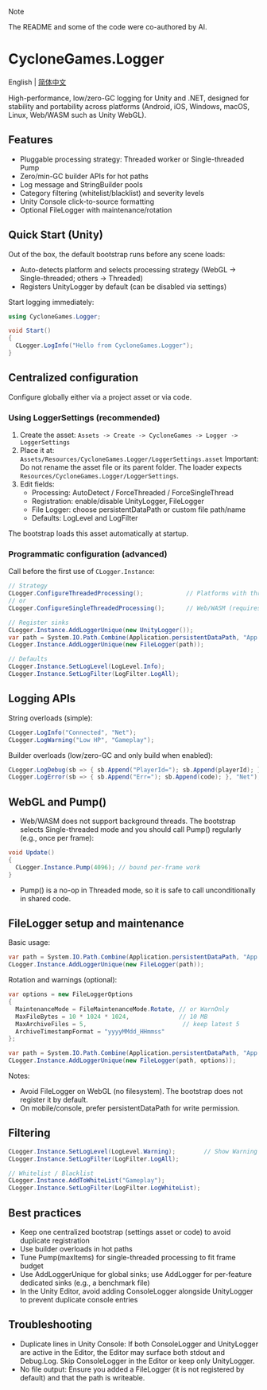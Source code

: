 > [!NOTE]
> The README and some of the code were co-authored by AI.

# CycloneGames.Logger

English | [简体中文](README.SCH.md)

High-performance, low/zero-GC logging for Unity and .NET, designed for stability and portability across platforms (Android, iOS, Windows, macOS, Linux, Web/WASM such as Unity WebGL).

## Features

- Pluggable processing strategy: Threaded worker or Single-threaded Pump
- Zero/min-GC builder APIs for hot paths
- Log message and StringBuilder pools
- Category filtering (whitelist/blacklist) and severity levels
- Unity Console click-to-source formatting
- Optional FileLogger with maintenance/rotation

## Quick Start (Unity)

Out of the box, the default bootstrap runs before any scene loads:

- Auto-detects platform and selects processing strategy (WebGL → Single-threaded; others → Threaded)
- Registers UnityLogger by default (can be disabled via settings)

Start logging immediately:

```csharp
using CycloneGames.Logger;

void Start()
{
  CLogger.LogInfo("Hello from CycloneGames.Logger");
}
```

## Centralized configuration

Configure globally either via a project asset or via code.

### Using LoggerSettings (recommended)

1) Create the asset: `Assets -> Create -> CycloneGames -> Logger -> LoggerSettings`
2) Place it at: `Assets/Resources/CycloneGames.Logger/LoggerSettings.asset`
   Important: Do not rename the asset file or its parent folder. The loader expects `Resources/CycloneGames.Logger/LoggerSettings`.
3) Edit fields:
   - Processing: AutoDetect / ForceThreaded / ForceSingleThread
   - Registration: enable/disable UnityLogger, FileLogger
   - File Logger: choose persistentDataPath or custom file path/name
   - Defaults: LogLevel and LogFilter

The bootstrap loads this asset automatically at startup.

### Programmatic configuration (advanced)

Call before the first use of `CLogger.Instance`:

```csharp
// Strategy
CLogger.ConfigureThreadedProcessing();            // Platforms with threads
// or
CLogger.ConfigureSingleThreadedProcessing();      // Web/WASM (requires Pump())

// Register sinks
CLogger.Instance.AddLoggerUnique(new UnityLogger());
var path = System.IO.Path.Combine(Application.persistentDataPath, "App.log");
CLogger.Instance.AddLoggerUnique(new FileLogger(path));

// Defaults
CLogger.Instance.SetLogLevel(LogLevel.Info);
CLogger.Instance.SetLogFilter(LogFilter.LogAll);
```

## Logging APIs

String overloads (simple):

```csharp
CLogger.LogInfo("Connected", "Net");
CLogger.LogWarning("Low HP", "Gameplay");
```

Builder overloads (low/zero-GC and only build when enabled):

```csharp
CLogger.LogDebug(sb => { sb.Append("PlayerId="); sb.Append(playerId); }, "Net");
CLogger.LogError(sb => { sb.Append("Err="); sb.Append(code); }, "Net");
```

## WebGL and Pump()

- Web/WASM does not support background threads. The bootstrap selects Single-threaded mode and you should call Pump() regularly (e.g., once per frame):

```csharp
void Update()
{
  CLogger.Instance.Pump(4096); // bound per-frame work
}
```

- Pump() is a no-op in Threaded mode, so it is safe to call unconditionally in shared code.

## FileLogger setup and maintenance

Basic usage:

```csharp
var path = System.IO.Path.Combine(Application.persistentDataPath, "App.log");
CLogger.Instance.AddLoggerUnique(new FileLogger(path));
```

Rotation and warnings (optional):

```csharp
var options = new FileLoggerOptions
{
  MaintenanceMode = FileMaintenanceMode.Rotate, // or WarnOnly
  MaxFileBytes = 10 * 1024 * 1024,              // 10 MB
  MaxArchiveFiles = 5,                           // keep latest 5
  ArchiveTimestampFormat = "yyyyMMdd_HHmmss"
};

var path = System.IO.Path.Combine(Application.persistentDataPath, "App.log");
CLogger.Instance.AddLoggerUnique(new FileLogger(path, options));
```

Notes:

- Avoid FileLogger on WebGL (no filesystem). The bootstrap does not register it by default.
- On mobile/console, prefer persistentDataPath for write permission.

## Filtering

```csharp
CLogger.Instance.SetLogLevel(LogLevel.Warning);        // Show Warning and above
CLogger.Instance.SetLogFilter(LogFilter.LogAll);

// Whitelist / Blacklist
CLogger.Instance.AddToWhiteList("Gameplay");
CLogger.Instance.SetLogFilter(LogFilter.LogWhiteList);
```

## Best practices

- Keep one centralized bootstrap (settings asset or code) to avoid duplicate registration
- Use builder overloads in hot paths
- Tune Pump(maxItems) for single-threaded processing to fit frame budget
- Use AddLoggerUnique for global sinks; use AddLogger for per-feature dedicated sinks (e.g., a benchmark file)
- In the Unity Editor, avoid adding ConsoleLogger alongside UnityLogger to prevent duplicate console entries

## Troubleshooting

- Duplicate lines in Unity Console: If both ConsoleLogger and UnityLogger are active in the Editor, the Editor may surface both stdout and Debug.Log. Skip ConsoleLogger in the Editor or keep only UnityLogger.
- No file output: Ensure you added a FileLogger (it is not registered by default) and that the path is writeable.